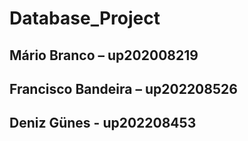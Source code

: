 # Database_Project

## Mário Branco – up202008219
## Francisco Bandeira – up202208526
## Deniz Günes - up202208453